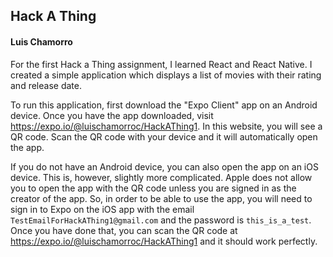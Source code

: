 ## Hack A Thing

#### Luis Chamorro

For the first Hack a Thing assignment, I learned React and React Native. I created a simple application which displays a list of movies with their rating and release date.

To run this application, first download the "Expo Client" app on an Android device. Once you have the app downloaded, visit https://expo.io/@luischamorroc/HackAThing1. In this website, you will see a QR code. Scan the QR code with your device and it will automatically open the app.

If you do not have an Android device, you can also open the app on an iOS device. This is, however, slightly more complicated. Apple does not allow you to open the app with the QR code unless you are signed in as the creator of the app. So, in order to be able to use the app, you will need to sign in to Expo on the iOS app with the email `TestEmailForHackAThing1@gmail.com` and the password is `this_is_a_test`. Once you have done that, you can scan the QR code at https://expo.io/@luischamorroc/HackAThing1 and it should work perfectly.

